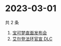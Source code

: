 # 2023-03-01

共 2 条

<!-- BEGIN ZHIHUSEARCH -->
<!-- 最后更新时间 Wed Mar 01 2023 02:16:46 GMT+0800 (China Standard Time) -->
1. [宝可梦直面发布会](https://www.zhihu.com/search?q=宝可梦直面发布会)
1. [艾尔登法环官宣 DLC](https://www.zhihu.com/search?q=艾尔登法环官宣%20DLC)
<!-- END ZHIHUSEARCH -->
